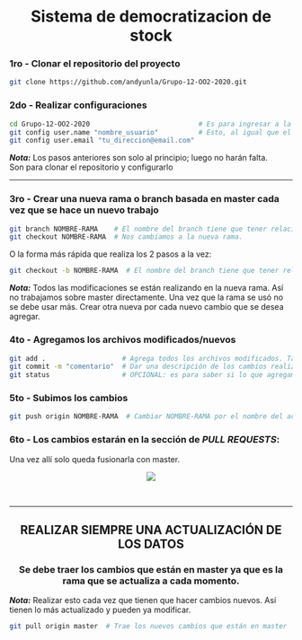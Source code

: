 <div align="center">
  <h1>Sistema de democratizacion de stock</h1>
</div>


### 1ro - Clonar el repositorio del proyecto
```bash
git clone https://github.com/andyunla/Grupo-12-OO2-2020.git
```

### 2do - Realizar configuraciones
```bash
cd Grupo-12-OO2-2020                           # Es para ingresar a la carpeta del proyecto descargada
git config user.name "nombre_usuario"          # Esto, al igual que el email, hacerlo una vez.
git config user.email "tu_direccion@email.com"
```
___Nota:___ Los pasos anteriores son solo al principio; luego no harán falta. <br>
Son para clonar el repositorio y configurarlo

<hr>

### 3ro - Crear una nueva rama o branch basada en master cada vez que se hace un nuevo trabajo
```bash
git branch NOMBRE-RAMA    # El nombre del branch tiene que tener relación a los que se hace. Ej: agregar-sql
git checkout NOMBRE-RAMA  # Nos cambiamos a la nueva rama.
```
O la forma más rápida que realiza los 2 pasos a la vez:
```bash
git checkout -b NOMBRE-RAMA  # El nombre del branch tiene que tener relación a los que se hace. Ej: agregar-sql
```
___Nota:___ Todos las modificaciones se están realizando en la nueva rama. Así no trabajamos sobre master directamente. Una vez que la rama se usó no se debe usar más. Crear otra nueva por cada nuevo cambio que se desea agregar.

### 4to - Agregamos los archivos modificados/nuevos
```bash
git add .                   # Agrega todos los archivos modificados. También puede ser: git add --all o git add *
git commit -m "comentario"  # Dar una descripción de los cambios realizados
git status                  # OPCIONAL: es para saber si lo que agregamos anteriormente están listos
```

### 5to - Subimos los cambios
```bash
git push origin NOMBRE-RAMA  # Cambiar NOMBRE-RAMA por el nombre del actual branch. Ej: git push origin agregar-sql
```

### 6to - Los cambios estarán en la sección de _PULL REQUESTS_:
Una vez allí solo queda fusionarla con master.

<div align="center">
	<img src="https://imgur.com/MepGlwJl.png" />	
</div>

<br><hr>
<div align="center">
  <h2>REALIZAR SIEMPRE UNA ACTUALIZACIÓN DE LOS DATOS</h1>
  <h3>Se debe traer los cambios que están en master ya que es la rama que se actualiza a cada momento.</h3>
</div>

___Nota:___ Realizar esto cada vez que tienen que hacer cambios nuevos. Así tienen lo más actualizado y pueden ya modificar.
```bash
git pull origin master  # Trae los nuevos cambios que están en master
```
